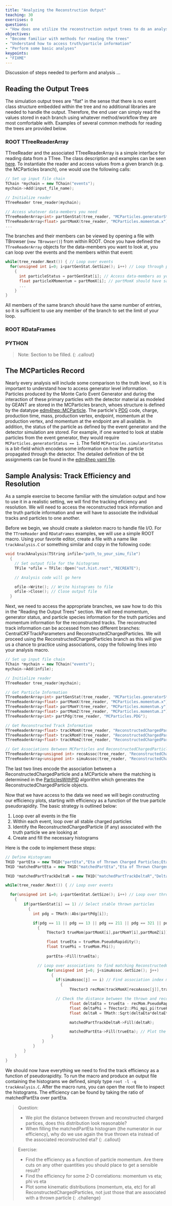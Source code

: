 ```yaml
---
title: "Analyzing the Reconstruction Output"
teaching: 30
exercises: 0
questions:
- "How does one utilize the reconstruction output trees to do an analysis?"
objectives:
- "Become familiar with methods for reading the trees"
- "Understand how to access truth/particle information"
- "Perform some basic analyses"
keypoints:
- "FIXME"
---
```


Discussion of steps needed to perform and analysis ...

## Reading the Output Trees

The simulation output trees are "flat" in the sense that there is no event class structure embedded within the tree and no additional libraries are needed to handle the output. Therefore, the end user can simply read the values stored in each branch using whatever method/workflow they are most comfortable with. Examples of several common methods for reading the trees are provided below.

### ROOT TTreeReaderArray

TTreeReader and the associated TTreeReaderArray is a simple interface for reading data from a TTree. The class description and examples can be seen [here](https://root.cern/doc/v630/classTTreeReader.html). To instantiate the reader and access values from a given branch (e.g. the MCParticles branch), one would use the following calls:

```c++
// Set up input file chain
TChain *mychain = new TChain("events");
mychain->Add(input_file_name);

// Initialize reader
TTreeReader tree_reader(mychain);

// Access whatever data-members you need
TTreeReaderArray<int> partGenStat(tree_reader, "MCParticles.generatorStatus");
TTreeReaderArray<float> partMomX(tree_reader, "MCParticles.momentum.x");
...
```

The branches and their members can be viewed by opening a file with TBrowser (`new TBrowser()`) from within ROOT. Once you have defined the `TTreeReaderArray` objects for the data-members you want to look at, you can loop over the events and the members within that event:

```c++
while(tree_reader.Next()) { // Loop over events
  for(unsigned int i=0; i<partGenStat.GetSize(); i++) // Loop through particles in the event
    {
      int particleStatus = partGenStat[i]; // Access data-members as you would an array
      float particleXMomentum = partMomX[i]; // partMomX should have same number of entries as partGenStat because they are in the same branch
      ...
    }
}
```
All members of the same branch should have the same number of entries, so it is sufficient to use any member of the branch to set the limit of your loop.


### ROOT RDataFrames

### PYTHON

> Note: Section to be filled.
{: .callout}

## The MCParticles Record

Nearly every analysis will include some comparison to the truth level, so it is important to understand how to access generator level information. Particles produced by the Monte Carlo Event Generator and during the interaction of these primary particles with the detector material as modeled by GEANT are stored in the MCParticles branch, whoes structure is defined by the datatype [edm4hep::MCParticle](https://github.com/key4hep/EDM4hep/blob/main/edm4hep.yaml#L140). The particle's [PDG](https://pdg.lbl.gov/2020/reviews/rpp2020-rev-monte-carlo-numbering.pdf) code, charge, production time, mass, production vertex, endpoint, momentum at the production vertex, and momentum at the endpoint are all available. In addition, the status of the particle as defined by the event generator and the detector simulation are stored. For example, if one wanted to look at stable particles from the event generator, they would require `MCParticles.generatorStatus == 1`. The field `MCParticles.simulatorStatus` is a bit-field which encodes some information on how the particle propagated through the detector. The detailed definition of the bit assignments can be found in the [edm4hep yaml file](https://github.com/key4hep/EDM4hep/blob/main/edm4hep.yaml#L140).

## Sample Analysis: Track Efficiency and Resolution

As a sample exercise to become familiar with the simulation output and how to use it in a realistic setting, we will find the tracking eficiency and resolution. We will need to access the reconstructed track information and the truth particle information and we will have to associate the individual tracks and particles to one another. 

Before we begin, we should create a skeleton macro to handle file I/O. For the `TTreeReader` and `RDataFrames` examples, we will use a simple ROOT macro. Using your favorite editor, create a file with a name like `trackAnalysis.C` or something similar and copy in the following code: 

```c++
void trackAnalysis(TString infile="path_to_your_simu_file")
  {
    // Set output file for the histograms
    TFile *ofile = TFile::Open("out.hist.root","RECREATE");

    // Analysis code will go here

    ofile->Write(); // Write histograms to file
    ofile->Close(); // Close output file
  }
```

Next, we need to access the appropriate branches, we saw how to do this in the "Reading the Output Trees" section. We will need momentum, generator status, and particle species information for the truth particles and momentum information for the reconstructed tracks. The reconstructed track information can be accessed from two different branches: CentralCKFTrackParameters and ReconstructedChargedParticles. We will proceed using the ReconstructedChargedParticles branch as this will give us a chance to practice using associations, copy the following lines into your analysis macro.

```c++
// Set up input file chain
TChain *mychain = new TChain("events");
mychain->Add(infile);

// Initialize reader
TTreeReader tree_reader(mychain);

// Get Particle Information
TTreeReaderArray<int> partGenStat(tree_reader, "MCParticles.generatorStatus");
TTreeReaderArray<float> partMomX(tree_reader, "MCParticles.momentum.x");
TTreeReaderArray<float> partMomY(tree_reader, "MCParticles.momentum.y");
TTreeReaderArray<float> partMomZ(tree_reader, "MCParticles.momentum.z");
TTreeReaderArray<int> partPdg(tree_reader, "MCParticles.PDG");

// Get Reconstructed Track Information
TTreeReaderArray<float> trackMomX(tree_reader, "ReconstructedChargedParticles.momentum.x");
TTreeReaderArray<float> trackMomY(tree_reader, "ReconstructedChargedParticles.momentum.y");
TTreeReaderArray<float> trackMomZ(tree_reader, "ReconstructedChargedParticles.momentum.z");

// Get Associations Between MCParticles and ReconstructedChargedParticles
TTreeReaderArray<unsigned int> recoAssoc(tree_reader, "ReconstructedChargedParticleAssociations.recID");
TTreeReaderArray<unsigned int> simuAssoc(tree_reader, "ReconstructedChargedParticleAssociations.simID");
```

The last two lines encode the association between a ReconstructedChargedParticle and a MCParticle where the matching is determined in the [ParticlesWithPID](https://github.com/eic/EICrecon/blob/main/src/algorithms/pid/ParticlesWithPID.cc) algorithm which generates the ReconstructedChargedParticle objects. 

Now that we have access to the data we need we will begin constructing our efficiency plots, starting with efficiency as a function of the true particle pseudorapidity. The basic strategy is outlined below:

1. Loop over all events in the file
2. Within each event, loop over all stable charged particles
3. Identify the ReconstructedChargedParticle (if any) associated with the truth particle we are looking at
4. Create and fill the necessary histograms

Here is the code to implement these steps:

```c++
// Define Histograms
TH1D *partEta = new TH1D("partEta","Eta of Thrown Charged Particles;Eta",100,-5.,5.);
TH1D *matchedPartEta = new TH1D("matchedPartEta","Eta of Thrown Charged Particles That Have Matching Track",100,-5.,5.);

TH1D *matchedPartTrackDeltaR = new TH1D("matchedPartTrackDeltaR","Delta R Between Matching Thrown and Reconstructed Charged Particle",5000,0.,5.);

while(tree_reader.Next()) { // Loop over events

  for(unsigned int i=0; i<partGenStat.GetSize(); i++) // Loop over thrown particles
    {
	    if(partGenStat[i] == 1) // Select stable thrown particles
	      {
	        int pdg = TMath::Abs(partPdg[i]);

	        if(pdg == 11 || pdg == 13 || pdg == 211 || pdg == 321 || pdg == 2212) // Look at charged particles (electrons, muons, pions, kaons, protons)
	          {
		          TVector3 trueMom(partMomX[i],partMomY[i],partMomZ[i]);

		          float trueEta = trueMom.PseudoRapidity();
		          float truePhi = trueMom.Phi();
	    
		          partEta->Fill(trueEta);

              // Loop over associations to find matching ReconstructedChargedParticle
		          for(unsigned int j=0; j<simuAssoc.GetSize(); j++)
		            {
		              if(simuAssoc[j] == i) // Find association index matching the index of the thrown particle we are looking at
		                {
			                TVector3 recMom(trackMomX[recoAssoc[j]],trackMomY[recoAssoc[j]],trackMomZ[recoAssoc[j]]); // recoAssoc[j] is the index of the matched ReconstructedChargedParticle

                      // Check the distance between the thrown and reconstructed particle
			                float deltaEta = trueEta - recMom.PseudoRapidity();
			                float deltaPhi = TVector2::Phi_mpi_pi(truePhi - recMom.Phi());
			                float deltaR = TMath::Sqrt(deltaEta*deltaEta + deltaPhi*deltaPhi);

			                matchedPartTrackDeltaR->Fill(deltaR);

			                matchedPartEta->Fill(trueEta); // Plot the thrown eta if a matched ReconstructedChargedParticle was found
                    }
                }
            }            
        }
    }
}
```

We should now have everything we need to find the track efficiency as a function of pseudorapidity. To run the macro and produce an output file containing the histograms we defined, simply type `root -l -q trackAnalysis.C`. After the macro runs, you can open the root file to inspect the histograms. The efficiency can be found by taking the ratio of matchedPartEta over partEta.

> Question:
> - We plot the distance between thrown and reconstructed charged partices, does this distribution look reasonable?
> - When filling the matchedPartEta histogram (the numerator in our efficiency), why do we use again the true thrown eta instead of the associated reconstructed eta?
{: .callout}

> Exercise:
> - Find the efficiency as a function of particle momentum. Are there cuts on any other quantities you should place to get a sensible result?
> - Find the efficiency for some 2-D correlations: momentum vs eta; phi vs eta
> - Plot some kinematic distributions (momentum, eta, etc) for all ReconstructedChargedParticles, not just those that are associated with a thrown particle
{: .challenge}
